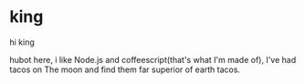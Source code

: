 # king

hi king

hubot here, i like Node.js and coffeescript(that's what I'm made of), 
I've had tacos on The moon and find them far superior of earth tacos.
